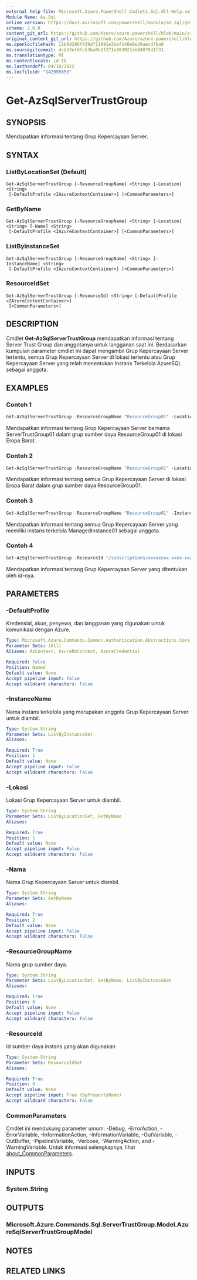 ```yaml
---
external help file: Microsoft.Azure.PowerShell.Cmdlets.Sql.dll-Help.xml
Module Name: Az.Sql
online version: https://docs.microsoft.com/powershell/module/az.sql/get-azsqlservertrustgroup
schema: 2.0.0
content_git_url: https://github.com/Azure/azure-powershell/blob/main/src/Sql/Sql/help/Get-AzSqlServerTrustGroup.md
original_content_git_url: https://github.com/Azure/azure-powershell/blob/main/src/Sql/Sql/help/Get-AzSqlServerTrustGroup.md
ms.openlocfilehash: 11b6d286f436df11091e3bef140e0e29aecd7ba0
ms.sourcegitcommit: dcb33efdfc53ba0b2f271e883021de84878d1f31
ms.translationtype: MT
ms.contentlocale: id-ID
ms.lasthandoff: 04/18/2022
ms.locfileid: "142995653"
---
```

# Get-AzSqlServerTrustGroup

## SYNOPSIS
Mendapatkan informasi tentang Grup Kepercayaan Server.

## SYNTAX

### ListByLocationSet (Default)
```
Get-AzSqlServerTrustGroup [-ResourceGroupName] <String> [-Location] <String>
 [-DefaultProfile <IAzureContextContainer>] [<CommonParameters>]
```

### GetByName
```
Get-AzSqlServerTrustGroup [-ResourceGroupName] <String> [-Location] <String> [-Name] <String>
 [-DefaultProfile <IAzureContextContainer>] [<CommonParameters>]
```

### ListByInstanceSet
```
Get-AzSqlServerTrustGroup [-ResourceGroupName] <String> [-InstanceName] <String>
 [-DefaultProfile <IAzureContextContainer>] [<CommonParameters>]
```

### ResourceIdSet
```
Get-AzSqlServerTrustGroup [-ResourceId] <String> [-DefaultProfile <IAzureContextContainer>]
 [<CommonParameters>]
```

## DESCRIPTION
Cmdlet **Get-AzSqlServerTrustGroup** mendapatkan informasi tentang Server Trust Group dan anggotanya untuk langganan saat ini. Berdasarkan kumpulan parameter cmdlet ini dapat mengambil Grup Kepercayaan Server tertentu, semua Grup Kepercayaan Server di lokasi tertentu atau Grup Kepercayaan Server yang telah menentukan Instans Terkelola AzureSQL sebagai anggota.

## EXAMPLES

### Contoh 1
```powershell
Get-AzSqlServerTrustGroup -ResourceGroupName "ResourceGroup01" -Location "West Europe" -Name "ServerTrustGroup01"
```

Mendapatkan informasi tentang Grup Kepercayaan Server bernama ServerTrustGroup01 dalam grup sumber daya ResourceGroup01 di lokasi Eropa Barat.

### Contoh 2
```powershell
Get-AzSqlServerTrustGroup -ResourceGroupName "ResourceGroup01" -Location "West Europe"
```

Mendapatkan informasi tentang semua Grup Kepercayaan Server di lokasi Eropa Barat dalam grup sumber daya ResourceGroup01.

### Contoh 3
```powershell
Get-AzSqlServerTrustGroup -ResourceGroupName "ResourceGroup01" -InstanceName "ManagedInstance01"
```

Mendapatkan informasi tentang semua Grup Kepercayaan Server yang memiliki instans terkelola ManagedInstance01 sebagai anggota.

### Contoh 4
```powershell
Get-AzSqlServerTrustGroup -ResourceId "/subscriptions/xxxxxxxx-xxxx-xxxx-xxxx-xxxxxxxxxxxx/resourceGroups/ResourceGroup01/providers/Microsoft.Sql/locations/WestEurope/serverTrustGroups/ServerTrustGroup01"
```

Mendapatkan informasi tentang Grup Kepercayaan Server yang ditentukan oleh id-nya.

## PARAMETERS

### -DefaultProfile
Kredensial, akun, penyewa, dan langganan yang digunakan untuk komunikasi dengan Azure.

```yaml
Type: Microsoft.Azure.Commands.Common.Authentication.Abstractions.Core.IAzureContextContainer
Parameter Sets: (All)
Aliases: AzContext, AzureRmContext, AzureCredential

Required: False
Position: Named
Default value: None
Accept pipeline input: False
Accept wildcard characters: False
```

### -InstanceName
Nama instans terkelola yang merupakan anggota Grup Kepercayaan Server untuk diambil.

```yaml
Type: System.String
Parameter Sets: ListByInstanceSet
Aliases:

Required: True
Position: 1
Default value: None
Accept pipeline input: False
Accept wildcard characters: False
```

### -Lokasi
Lokasi Grup Kepercayaan Server untuk diambil.

```yaml
Type: System.String
Parameter Sets: ListByLocationSet, GetByName
Aliases:

Required: True
Position: 1
Default value: None
Accept pipeline input: False
Accept wildcard characters: False
```

### -Nama
Nama Grup Kepercayaan Server untuk diambil.

```yaml
Type: System.String
Parameter Sets: GetByName
Aliases:

Required: True
Position: 2
Default value: None
Accept pipeline input: False
Accept wildcard characters: False
```

### -ResourceGroupName
Nama grup sumber daya.

```yaml
Type: System.String
Parameter Sets: ListByLocationSet, GetByName, ListByInstanceSet
Aliases:

Required: True
Position: 0
Default value: None
Accept pipeline input: False
Accept wildcard characters: False
```

### -ResourceId
Id sumber daya instans yang akan digunakan

```yaml
Type: System.String
Parameter Sets: ResourceIdSet
Aliases:

Required: True
Position: 0
Default value: None
Accept pipeline input: True (ByPropertyName)
Accept wildcard characters: False
```

### CommonParameters
Cmdlet ini mendukung parameter umum: -Debug, -ErrorAction, -ErrorVariable, -InformationAction, -InformationVariable, -OutVariable, -OutBuffer, -PipelineVariable, -Verbose, -WarningAction, and -WarningVariable. Untuk informasi selengkapnya, lihat [about_CommonParameters](http://go.microsoft.com/fwlink/?LinkID=113216).

## INPUTS

### System.String

## OUTPUTS

### Microsoft.Azure.Commands.Sql.ServerTrustGroup.Model.AzureSqlServerTrustGroupModel

## NOTES

## RELATED LINKS
